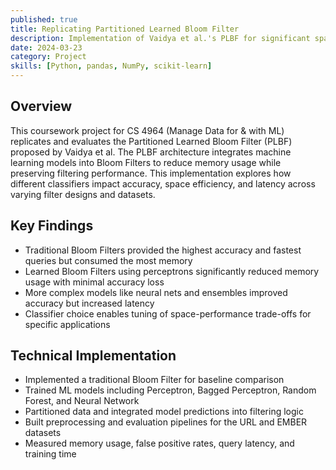 ```yaml
---
published: true
title: Replicating Partitioned Learned Bloom Filter
description: Implementation of Vaidya et al.'s PLBF for significant space efficiency improvements to traditional bloom filters.
date: 2024-03-23
category: Project
skills: [Python, pandas, NumPy, scikit-learn]
---
```


## Overview

This coursework project for CS 4964 (Manage Data for & with ML) replicates and evaluates the Partitioned Learned Bloom Filter (PLBF) proposed by Vaidya et al. The PLBF architecture integrates machine learning models into Bloom Filters to reduce memory usage while preserving filtering performance. This implementation explores how different classifiers impact accuracy, space efficiency, and latency across varying filter designs and datasets.

## Key Findings

- Traditional Bloom Filters provided the highest accuracy and fastest queries but consumed the most memory
- Learned Bloom Filters using perceptrons significantly reduced memory usage with minimal accuracy loss
- More complex models like neural nets and ensembles improved accuracy but increased latency
- Classifier choice enables tuning of space-performance trade-offs for specific applications

## Technical Implementation

- Implemented a traditional Bloom Filter for baseline comparison
- Trained ML models including Perceptron, Bagged Perceptron, Random Forest, and Neural Network
- Partitioned data and integrated model predictions into filtering logic
- Built preprocessing and evaluation pipelines for the URL and EMBER datasets
- Measured memory usage, false positive rates, query latency, and training time
